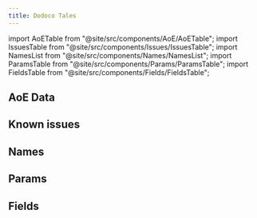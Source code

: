```yaml
---
title: Dodoco Tales
---
```


import AoETable from "@site/src/components/AoE/AoETable";
import IssuesTable from "@site/src/components/Issues/IssuesTable";
import NamesList from "@site/src/components/Names/NamesList";
import ParamsTable from "@site/src/components/Params/ParamsTable";
import FieldsTable from "@site/src/components/Fields/FieldsTable";

## AoE Data

<AoETable item_key="dodocotales" data_src="weapon" />

## Known issues

<IssuesTable item_key="dodocotales" data_src="weapon" />

## Names

<NamesList item_key="dodocotales" data_src="weapon" />

## Params

<ParamsTable item_key="dodocotales" data_src="weapon" />

## Fields

<FieldsTable item_key="dodocotales" data_src="weapon" />
